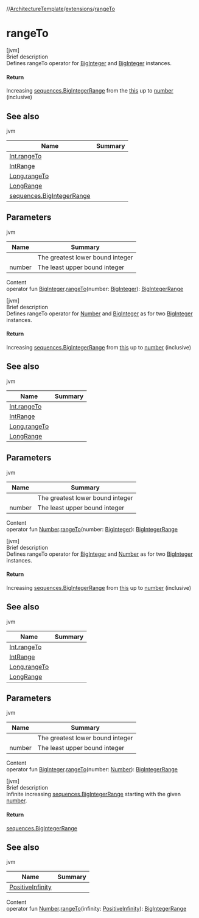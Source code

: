 //[ArchitectureTemplate](../index.md)/[extensions](index.md)/[rangeTo](range-to.md)



# rangeTo  
[jvm]  
Brief description  
Defines rangeTo operator for [BigInteger](https://docs.oracle.com/javase/8/docs/api/java/math/BigInteger.html) and [BigInteger](https://docs.oracle.com/javase/8/docs/api/java/math/BigInteger.html) instances.  
  


#### Return  
Increasing [sequences.BigIntegerRange](../sequences/-big-integer-range/index.md) from the [this]() up to [number]() (inclusive)  
  


## See also  
  
jvm  
  
|  Name|  Summary| 
|---|---|
| [Int.rangeTo](https://kotlinlang.org/api/latest/jvm/stdlib/kotlin/-int/range-to.html)| 
| [IntRange](https://kotlinlang.org/api/latest/jvm/stdlib/kotlin.ranges/-int-range/index.html)| 
| [Long.rangeTo](https://kotlinlang.org/api/latest/jvm/stdlib/kotlin/-long/range-to.html)| 
| [LongRange](https://kotlinlang.org/api/latest/jvm/stdlib/kotlin.ranges/-long-range/index.html)| 
| [sequences.BigIntegerRange](../sequences/-big-integer-range/index.md)| 
  


## Parameters  
  
jvm  
  
|  Name|  Summary| 
|---|---|
| <receiver>| The greatest lower bound integer
| number| The least upper bound integer
  
  
Content  
operator fun [BigInteger](https://docs.oracle.com/javase/8/docs/api/java/math/BigInteger.html).[rangeTo](range-to.md)(number: [BigInteger](https://docs.oracle.com/javase/8/docs/api/java/math/BigInteger.html)): [BigIntegerRange](../sequences/-big-integer-range/index.md)  


[jvm]  
Brief description  
Defines rangeTo operator for [Number](https://kotlinlang.org/api/latest/jvm/stdlib/kotlin/-number/index.html) and [BigInteger](https://docs.oracle.com/javase/8/docs/api/java/math/BigInteger.html) as for two [BigInteger](https://docs.oracle.com/javase/8/docs/api/java/math/BigInteger.html) instances.  
  


#### Return  
Increasing [sequences.BigIntegerRange](../sequences/-big-integer-range/index.md) from [this]() up to [number]() (inclusive)  
  


## See also  
  
jvm  
  
|  Name|  Summary| 
|---|---|
| [Int.rangeTo](https://kotlinlang.org/api/latest/jvm/stdlib/kotlin/-int/range-to.html)| 
| [IntRange](https://kotlinlang.org/api/latest/jvm/stdlib/kotlin.ranges/-int-range/index.html)| 
| [Long.rangeTo](https://kotlinlang.org/api/latest/jvm/stdlib/kotlin/-long/range-to.html)| 
| [LongRange](https://kotlinlang.org/api/latest/jvm/stdlib/kotlin.ranges/-long-range/index.html)| 
  


## Parameters  
  
jvm  
  
|  Name|  Summary| 
|---|---|
| <receiver>| The greatest lower bound integer
| number| The least upper bound integer
  
  
Content  
operator fun [Number](https://kotlinlang.org/api/latest/jvm/stdlib/kotlin/-number/index.html).[rangeTo](range-to.md)(number: [BigInteger](https://docs.oracle.com/javase/8/docs/api/java/math/BigInteger.html)): [BigIntegerRange](../sequences/-big-integer-range/index.md)  


[jvm]  
Brief description  
Defines rangeTo operator for [BigInteger](https://docs.oracle.com/javase/8/docs/api/java/math/BigInteger.html) and [Number](https://kotlinlang.org/api/latest/jvm/stdlib/kotlin/-number/index.html) as for two [BigInteger](https://docs.oracle.com/javase/8/docs/api/java/math/BigInteger.html) instances.  
  


#### Return  
Increasing [sequences.BigIntegerRange](../sequences/-big-integer-range/index.md) from [this]() up to [number]() (inclusive)  
  


## See also  
  
jvm  
  
|  Name|  Summary| 
|---|---|
| [Int.rangeTo](https://kotlinlang.org/api/latest/jvm/stdlib/kotlin/-int/range-to.html)| 
| [IntRange](https://kotlinlang.org/api/latest/jvm/stdlib/kotlin.ranges/-int-range/index.html)| 
| [Long.rangeTo](https://kotlinlang.org/api/latest/jvm/stdlib/kotlin/-long/range-to.html)| 
| [LongRange](https://kotlinlang.org/api/latest/jvm/stdlib/kotlin.ranges/-long-range/index.html)| 
  


## Parameters  
  
jvm  
  
|  Name|  Summary| 
|---|---|
| <receiver>| The greatest lower bound integer
| number| The least upper bound integer
  
  
Content  
operator fun [BigInteger](https://docs.oracle.com/javase/8/docs/api/java/math/BigInteger.html).[rangeTo](range-to.md)(number: [Number](https://kotlinlang.org/api/latest/jvm/stdlib/kotlin/-number/index.html)): [BigIntegerRange](../sequences/-big-integer-range/index.md)  


[jvm]  
Brief description  
Infinite increasing [sequences.BigIntegerRange](../sequences/-big-integer-range/index.md) starting with the given [number]().  
  


#### Return  
[sequences.BigIntegerRange](../sequences/-big-integer-range/index.md)  
  


## See also  
  
jvm  
  
|  Name|  Summary| 
|---|---|
| [PositiveInfinity](-positive-infinity/index.md)| 
  
  
Content  
operator fun [Number](https://kotlinlang.org/api/latest/jvm/stdlib/kotlin/-number/index.html).[rangeTo](range-to.md)(infinity: [PositiveInfinity](-positive-infinity/index.md)): [BigIntegerRange](../sequences/-big-integer-range/index.md)  



